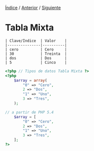 [Índice](../readme.md) / [Anterior](../tipo-datos/tipos_datos_especiales.md) / [Siguiente](../tipo-datos/tipo_datos_tablas_creacion.md)

#  Tabla Mixta

    | Clave/Índice  | Valor    |
    |---------------|----------|
    | cero          | Cero     |
    | 30            | Treinta  |
    | dos           | Dos      |
    | 5             | Cinco    |

```php
<?php // Tipos de datos Tabla Mixta ?>
<?php 
    $array = array(
        "0" => "Cero",
        2 => "Dos",
        "1" => "Uno",
        3 => "Tres",
    );

// a partir de PHP 5.4
    $array = [
        "0" => "Cero",
        2 => "Dos",
        "1" => "Uno",
        3 => "Tres",
    ];
?>
```